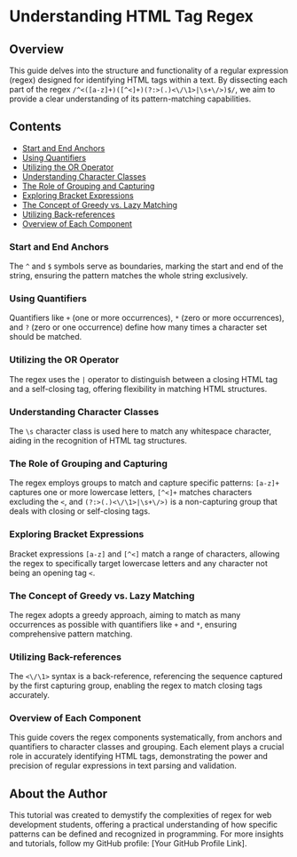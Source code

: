 # Understanding HTML Tag Regex

## Overview
This guide delves into the structure and functionality of a regular expression (regex) designed for identifying HTML tags within a text. By dissecting each part of the regex `/^<([a-z]+)([^<]+)(?:>(.)<\/\1>|\s+\/>)$/`, we aim to provide a clear understanding of its pattern-matching capabilities.

## Contents
- [Start and End Anchors](#start-and-end-anchors)
- [Using Quantifiers](#using-quantifiers)
- [Utilizing the OR Operator](#utilizing-the-or-operator)
- [Understanding Character Classes](#understanding-character-classes)
- [The Role of Grouping and Capturing](#the-role-of-grouping-and-capturing)
- [Exploring Bracket Expressions](#exploring-bracket-expressions)
- [The Concept of Greedy vs. Lazy Matching](#the-concept-of-greedy-vs-lazy-matching)
- [Utilizing Back-references](#utilizing-back-references)
- [Overview of Each Component](#overview-of-each-component)

### Start and End Anchors
The `^` and `$` symbols serve as boundaries, marking the start and end of the string, ensuring the pattern matches the whole string exclusively.

### Using Quantifiers
Quantifiers like `+` (one or more occurrences), `*` (zero or more occurrences), and `?` (zero or one occurrence) define how many times a character set should be matched.

### Utilizing the OR Operator
The regex uses the `|` operator to distinguish between a closing HTML tag and a self-closing tag, offering flexibility in matching HTML structures.

### Understanding Character Classes
The `\s` character class is used here to match any whitespace character, aiding in the recognition of HTML tag structures.

### The Role of Grouping and Capturing
The regex employs groups to match and capture specific patterns: `[a-z]+` captures one or more lowercase letters, `[^<]+` matches characters excluding the `<`, and `(?:>(.)<\/\1>|\s+\/>)` is a non-capturing group that deals with closing or self-closing tags.

### Exploring Bracket Expressions
Bracket expressions `[a-z]` and `[^<]` match a range of characters, allowing the regex to specifically target lowercase letters and any character not being an opening tag `<`.

### The Concept of Greedy vs. Lazy Matching
The regex adopts a greedy approach, aiming to match as many occurrences as possible with quantifiers like `+` and `*`, ensuring comprehensive pattern matching.

### Utilizing Back-references
The `<\/\1>` syntax is a back-reference, referencing the sequence captured by the first capturing group, enabling the regex to match closing tags accurately.

### Overview of Each Component
This guide covers the regex components systematically, from anchors and quantifiers to character classes and grouping. Each element plays a crucial role in accurately identifying HTML tags, demonstrating the power and precision of regular expressions in text parsing and validation.

## About the Author
This tutorial was created to demystify the complexities of regex for web development students, offering a practical understanding of how specific patterns can be defined and recognized in programming. For more insights and tutorials, follow my GitHub profile: [Your GitHub Profile Link].
